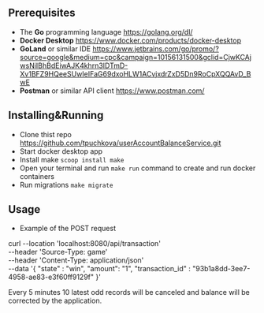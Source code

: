 ## Prerequisites
- The **Go** programming language https://golang.org/dl/
- **Docker Desktop** https://www.docker.com/products/docker-desktop
- **GoLand** or similar IDE https://www.jetbrains.com/go/promo/?source=google&medium=cpc&campaign=10156131500&gclid=CjwKCAjwsNiIBhBdEiwAJK4khrn3IDTmD-Xv1BFZ9HQeeSUwIeIFaG69dxoHLW1ACvjxdrZxD5Dn9RoCpXQQAvD_BwE
- **Postman** or similar API client https://www.postman.com/


## Installing&Running
- Clone thist repo https://github.com/tpuchkova/userAccountBalanceService.git
- Start docker desktop app
- Install make `scoop install make`
- Open your terminal and run `make run` command to create and run docker containers
- Run migrations `make migrate`

## Usage
- Example of the POST request

curl --location 'localhost:8080/api/transaction' \
--header 'Source-Type: game' \
  --header 'Content-Type: application/json' \
  --data '{
    "state" : "win",
    "amount": "1",
    "transaction_id" : "93b1a8dd-3ee7-4958-ae83-e3f60ff9129f"
}'

Every 5 minutes 10 latest odd records will be canceled and balance will be corrected by the application.
